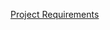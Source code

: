 <a href="https://docs.google.com/document/d/1BzXupjRG5kHqDMSKLnxCAuQmLPj0g2bvkeww_zYj6zI/edit?usp=sharing"> Project Requirements </a>

